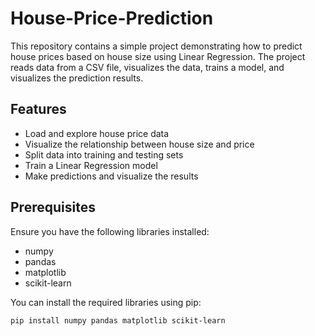 # House-Price-Prediction
This repository contains a simple project demonstrating how to predict house prices based on house size using Linear Regression. The project reads data from a CSV file, visualizes the data, trains a model, and visualizes the prediction results.

## Features
- Load and explore house price data
- Visualize the relationship between house size and price
- Split data into training and testing sets
- Train a Linear Regression model
- Make predictions and visualize the results

## Prerequisites
Ensure you have the following libraries installed:

- numpy
- pandas
- matplotlib
- scikit-learn

You can install the required libraries using pip:
```bash
pip install numpy pandas matplotlib scikit-learn
